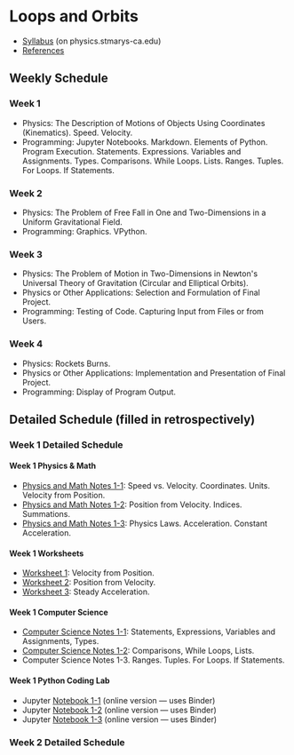 # Loops and Orbits

* [Syllabus](http://physics.stmarys-ca.edu/faculty/brianhill/courses/Jan033/20J/index.html) (on physics.stmarys-ca.edu)
* [References](./references.md)

## Weekly Schedule

### Week 1

* Physics: The Description of Motions of Objects Using Coordinates (Kinematics). Speed. Velocity.
* Programming: Jupyter Notebooks. Markdown. Elements of Python. Program Execution. Statements. Expressions. Variables and Assignments. Types. Comparisons. While Loops. Lists. Ranges. Tuples. For Loops. If Statements.

### Week 2

* Physics: The Problem of Free Fall in One and Two-Dimensions in a Uniform Gravitational Field.
* Programming: Graphics. VPython.

### Week 3

* Physics: The Problem of Motion in Two-Dimensions in Newton's Universal Theory of Gravitation (Circular and Elliptical Orbits).
* Physics or Other Applications: Selection and Formulation of Final Project.
* Programming: Testing of Code. Capturing Input from Files or from Users.
	
### Week 4

* Physics: Rockets Burns.
* Physics or Other Applications: Implementation and Presentation of Final Project.
* Programming: Display of Program Output.

## Detailed Schedule (filled in retrospectively)

### Week 1 Detailed Schedule

#### Week 1 Physics &amp; Math

* [Physics and Math Notes 1-1](./physics_and_math/lao-1-1-pm.pdf): Speed vs. Velocity. Coordinates. Units. Velocity from Position.
* [Physics and Math Notes 1-2](./physics_and_math/lao-1-2-pm.pdf): Position from Velocity. Indices. Summations.
* [Physics and Math Notes 1-3](./physics_and_math/lao-1-3-pm.pdf): Physics Laws. Acceleration. Constant Acceleration.

#### Week 1 Worksheets

* [Worksheet 1](./worksheets/lao-1-1-ws1.pdf): Velocity from Position.
* [Worksheet 2](./worksheets/lao-1-2-ws2.pdf): Position from Velocity.
* [Worksheet 3](./worksheets/lao-1-3-ws3.pdf): Steady Acceleration.
	
#### Week 1 Computer Science

* <a href="./computer_science/lao-1-1-cs.pdf">Computer Science Notes 1-1</a>: Statements, Expressions, Variables and Assignments, Types.</a>
* <a href="./computer_science/lao-1-2-cs.pdf">Computer Science Notes 1-2</a>: Comparisons, While Loops, Lists.
* Computer Science Notes 1-3. Ranges. Tuples. For Loops. If Statements.
	
#### Week 1 Python Coding Lab

* Jupyter [Notebook 1-1](https://mybinder.org/v2/gh/observatree/loops-and-orbits/master?filepath=notebooks%2Flao-1-1.ipynb) (online version &mdash; uses Binder)
* Jupyter [Notebook 1-2](https://mybinder.org/v2/gh/observatree/loops-and-orbits/master?filepath=notebooks%2Flao-1-2.ipynb) (online version &mdash; uses Binder)
* Jupyter [Notebook 1-3](https://mybinder.org/v2/gh/observatree/loops-and-orbits/master?filepath=notebooks%2Flao-1-3.ipynb) (online version &mdash; uses Binder)
	
### Week 2 Detailed Schedule
